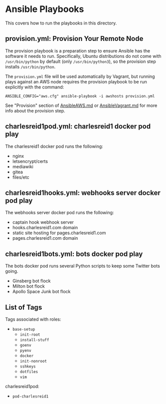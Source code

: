 # Ansible Playbooks

This covers how to run the playbooks in this directory.

## provision.yml: Provision Your Remote Node

The provision playbook is a preparation step to ensure
Ansible has the software it needs to run. Specifically,
Ubuntu distributions do not come with `/usr/bin/python`
by default (only `/usr/bin/python3`), so the provision
step installs `/usr/bin/python`.

The `provision.yml` file will be used automatically by
Vagrant, but running plays against an AWS node requires
the provision playbook to be run explicitly with the
command:

```plain
ANSIBLE_CONFIG="aws.cfg" ansible-playbook -i awshosts provision.yml
```

See "Provision" section of [AnsibleAWS.md](AnsibleAWS.md)
or [AnsibleVagrant.md](AnsibleVagrant.md) for more info
about the provision step.

## charlesreid1pod.yml: charlesreid1 docker pod play

The charlesreid1 docker pod runs the following:
- nginx
- letsencrypt/certs
- mediawiki
- gitea
- files/etc


## charlesreid1hooks.yml: webhooks server docker pod play

The webhooks server docker pod runs the following:
- captain hook webhook server
- hooks.charlesreid1.com domain
- static site hosting for pages.charlesreid1.com
- pages.charlesreid1.com domain


## charlesreid1bots.yml: bots docker pod play

The bots docker pod runs several Python 
scripts to keep some Twitter bots going.
- Ginsberg bot flock
- Milton bot flock
- Apollo Space Junk bot flock



## List of Tags

Tags associated with roles:
* `base-setup`
    * `init-root`
    * `install-stuff`
    * `goenv`
    * `pyenv`
    * `docker`
    * `init-nonroot`
    * `sshkeys`
    * `dotfiles`
    * `vim`

charlesreid1pod:
* `pod-charlesreid1`


